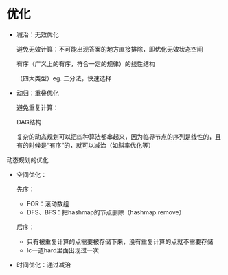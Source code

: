 # 优化

- 减治：无效优化

  避免无效计算：不可能出现答案的地方直接排除，即优化无效状态空间

  有序（广义上的有序，符合一定的规律）的线性结构

  （四大类型）eg. 二分法，快速选择

- 动归：重叠优化

  避免重复计算：

  DAG结构

  复杂的动态规划可以把四种算法都串起来，因为临界节点的序列是线性的，且有的时候是“有序”的，就可以减治（如斜率优化等）



动态规划的优化

- 空间优化：

  先序：

  - FOR：滚动数组
  - DFS、BFS：把hashmap的节点删除（hashmap.remove）

  后序：

  - 只有被重复计算的点需要被存储下来，没有重复计算的点就不需要存储
  - lc一道hard里面出现过一次

- 时间优化：通过减治



